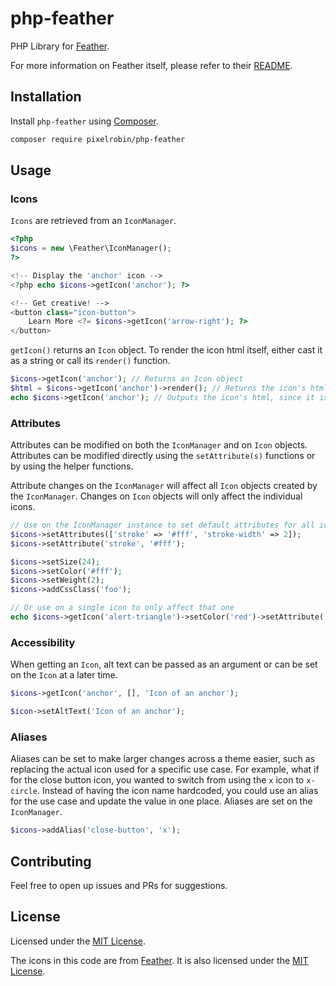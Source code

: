 # php-feather

PHP Library for [Feather](https://feathericons.com/).

For more information on Feather itself, please refer to their [README](https://github.com/feathericons/feather).


## Installation

Install `php-feather` using [Composer](https://getcomposer.org/).

```bash
composer require pixelrobin/php-feather
```

## Usage

### Icons

`Icons` are retrieved from an `IconManager`.

```php
<?php
$icons = new \Feather\IconManager();
?>

<!-- Display the 'anchor' icon -->
<?php echo $icons->getIcon('anchor'); ?>

<!-- Get creative! -->
<button class="icon-button">
    Learn More <?= $icons->getIcon('arrow-right'); ?>
</button>
```

`getIcon()` returns an `Icon` object. To render the icon html itself, either cast it as a string or call its `render()` function.

```php
$icons->getIcon('anchor'); // Returns an Icon object
$html = $icons->getIcon('anchor')->render(); // Returns the icon's html
echo $icons->getIcon('anchor'); // Outputs the icon's html, since it is cast as a string
```
### Attributes

Attributes can be modified on both the `IconManager` and on `Icon` objects. Attributes can be modified directly using the `setAttribute(s)` functions or by using the helper functions.

Attribute changes on the `IconManager` will affect all `Icon` objects created by the `IconManager`. Changes on `Icon` objects will only affect the individual icons.

```php
// Use on the IconManager instance to set default attributes for all icons
$icons->setAttributes(['stroke' => '#fff', 'stroke-width' => 2]);
$icons->setAttribute('stroke', '#fff');

$icons->setSize(24);
$icons->setColor('#fff');
$icons->setWeight(2);
$icons->addCssClass('foo');

// Or use on a single icon to only affect that one
echo $icons->getIcon('alert-triangle')->setColor('red')->setAttribute('data-alert', 'true');
```

### Accessibility

When getting an `Icon`, alt text can be passed as an argument or can be set on the `Icon` at a later time.

```php
$icons->getIcon('anchor', [], 'Icon of an anchor');

$icon->setAltText('Icon of an anchor');
```

### Aliases

Aliases can be set to make larger changes across a theme easier, such as replacing the actual icon used for a specific use case. For example, what if for the close button icon, you wanted to switch
from using the `x` icon to `x-circle`. Instead of having the icon name hardcoded, you could use an alias for the use case and update the value in one place. Aliases are set on the `IconManager`.

```php
$icons->addAlias('close-button', 'x');
```

## Contributing

Feel free to open up issues and PRs for suggestions.

## License

Licensed under the [MIT License](https://github.com/Pixelrobin/php-feather/blob/master/LICENSE).

The icons in this code are from [Feather](https://github.com/feathericons/feather). It is also licensed under the [MIT License](https://github.com/feathericons/feather/blob/master/LICENSE).
